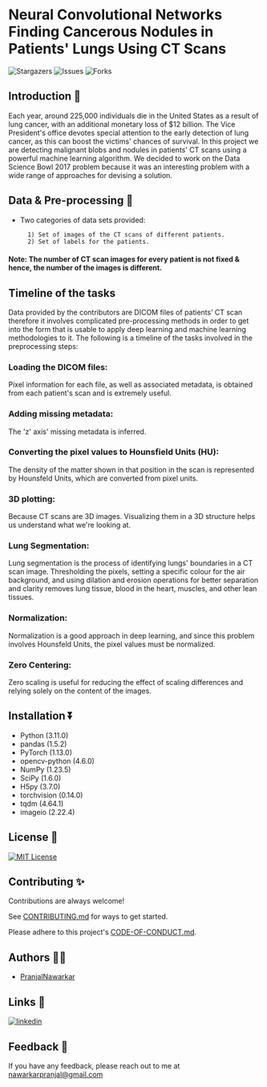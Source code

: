 
# Neural Convolutional Networks Finding Cancerous Nodules in Patients' Lungs Using CT Scans

![Stargazers](https://img.shields.io/github/stars/atharva21-stack/LungCancerDetection)
![Issues](https://img.shields.io/github/issues/atharva21-stack/LungCancerDetection)
![Forks](https://img.shields.io/github/forks/atharva21-stack/LungCancerDetection)

## Introduction 👋
Each year, around 225,000 individuals die in the United States as a result of lung cancer, with an additional monetary loss of $12 billion. The Vice President's office devotes special attention to the early detection of lung cancer, as this can boost the victims' chances of survival. In this project we are detecting malignant blobs and nodules in patients' CT scans using a powerful machine learning algorithm. We decided to work on the Data Science Bowl 2017 problem because it was an interesting problem with a wide range of approaches for devising a solution.


## Data & Pre-processing 🔀

- Two categories of data sets provided:
        
        1) Set of images of the CT scans of different patients.
        2) Set of labels for the patients.

#### Note: The number of CT scan images for every patient is not fixed & hence, the number of the images is different.

## Timeline of the tasks
Data provided by the contributors are DICOM files of patients’ CT scan therefore it involves complicated pre-processing methods in order to get into the form that is usable to apply deep learning and machine learning methodologies to it. The following is a timeline of the tasks involved in the preprocessing steps:

### Loading the DICOM files: 
Pixel information for each file, as well as associated metadata, is obtained from each patient's scan and is extremely useful.

### Adding missing metadata: 
The 'z' axis' missing metadata is inferred.

### Converting the pixel values to Hounsfield Units (HU): 
The density of the matter shown in that position in the scan is represented by Hounsfeld Units, which are converted from pixel units.

### 3D plotting: 
Because CT scans are 3D images. Visualizing them in a 3D structure helps us understand what we're looking at.

### Lung Segmentation: 
Lung segmentation is the process of identifying lungs' boundaries in a CT scan image. Thresholding the pixels, setting a specific colour for the air background, and using dilation and erosion operations for better separation and clarity removes lung tissue, blood in the heart, muscles, and other lean tissues.

### Normalization: 
Normalization is a good approach in deep learning, and since this problem involves Hounsfeld Units, the pixel values must be normalized.

### Zero Centering: 
Zero scaling is useful for reducing the effect of scaling differences and relying solely on the content of the images.

## Installation ⏬

* Python (3.11.0)
* pandas (1.5.2)
* PyTorch (1.13.0)
* opencv-python (4.6.0)
* NumPy (1.23.5)
* SciPy (1.6.0)
* H5py (3.7.0)
* torchvision (0.14.0)
* tqdm (4.64.1)
* imageio (2.22.4)

## License 📜
[![MIT License](https://img.shields.io/badge/License-MIT-green.svg)](https://choosealicense.com/licenses/mit/)


## Contributing ✨

Contributions are always welcome!

See [CONTRIBUTING.md](https://github.com/atharva21-stack/LungCancerDetection/blob/main/CONTRIBUTING.md) for ways to get started.

Please adhere to this project's [CODE-OF-CONDUCT.md](https://github.com/atharva21-stack/LungCancerDetection/blob/main/CODE-OF-CONDUCT.md).





## Authors 👨‍💻

- [PranjalNawarkar]([https://www.github.com/atharva21-stack](https://github.com/PranjalNawarkar))

## Links 🔗
[![linkedin](https://img.shields.io/badge/linkedin-0A66C2?style=for-the-badge&logo=linkedin&logoColor=white)](https://www.linkedin.com/in/nawarkarpranjal/)


## Feedback 🙋‍
If you have any feedback, please reach out to me at <a src="mailto:nawarkarpranjal@gmail.com">nawarkarpranjal@gmail.com</a>
